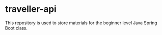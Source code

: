 # traveller-api
This repository is used to store materials for the beginner level Java Spring Boot class.

